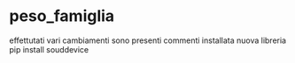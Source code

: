 # peso_famiglia
effettutati vari cambiamenti sono presenti commenti
installata nuova libreria pip install souddevice
